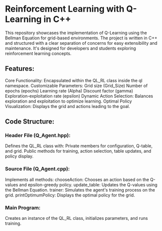 # Reinforcement Learning with Q-Learning in C++
This repository showcases the implementation of Q-Learning using the Bellman Equation for grid-based environments. The project is written in C++ and structured with a clear separation of concerns for easy extensibility and maintenance. It's designed for developers and students exploring reinforcement learning concepts.

## Features:
Core Functionality: Encapsulated within the QL_RL class inside the ql namespace.
Customizable Parameters:
Grid size (Grid_Size)
Number of epochs (epochs)
Learning rate (Alpha)
Discount factor (gamma)
Exploration-exploitation rate (epsilon)
Dynamic Action Selection: Balances exploration and exploitation to optimize learning.
Optimal Policy Visualization: Displays the grid and actions leading to the goal.

## Code Structure:

### Header File (Q_Agent.hpp):
Defines the QL_RL class with:
Private members for configuration, Q-table, and grid.
Public methods for training, action selection, table updates, and policy display.

### Source File (Q_Agent.cpp):
Implements all methods:
chooseAction: Chooses an action based on the Q-values and epsilon-greedy policy.
update_table: Updates the Q-values using the Bellman Equation.
trainer: Simulates the agent's training process on the grid.
printOptimumPolicy: Displays the optimal policy for the grid.

### Main Program:
Creates an instance of the QL_RL class, initializes parameters, and runs training.
